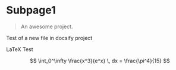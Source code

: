 # Subpage1

> An awesome project.

Test of a new file in docsify project


LaTeX Test

$$
\int_0^\infty \frac{x^3}{e^x} \, dx = \frac{\pi^4}{15}
$$




